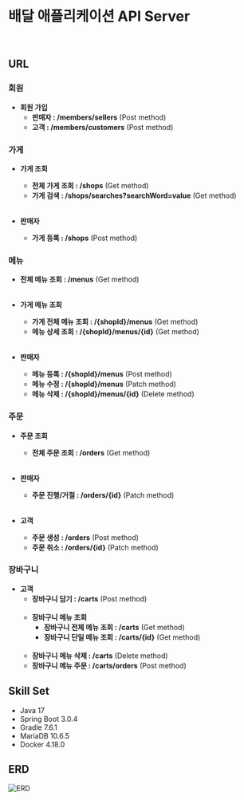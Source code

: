 # 배달 애플리케이션 API Server
<br>

## URL

### 회원

- **회원 가입**
  - **판매자 : /members/sellers** (Post method)
  - **고객 : /members/customers** (Post method)

### 가게

- **가게 조회**
  - **전체 가게 조회 : /shops** (Get method)
  - **가게 검색 : /shops/searches?searchWord=value** (Get method)
  <br><br>
  
- **판매자**
  - **가게 등록 : /shops** (Post method)

### 메뉴

- **전체 메뉴 조회 : /menus** (Get method)
<br><br>
- **가게 메뉴 조회**
  - **가게 전체 메뉴 조회 : /{shopId}/menus** (Get method)
  - **메뉴 상세 조회 : /{shopId}/menus/{id}** (Get method)
    <br><br>

- **판매자**
  - **메뉴 등록 : /{shopId}/menus** (Post method)
  - **메뉴 수정 : /{shopId}/menus** (Patch method)
  - **메뉴 삭제 : /{shopId}/menus/{id}** (Delete method)

### 주문

- **주문 조회**
  - **전체 주문 조회 : /orders** (Get method)
    <br><br>

- **판매자**
  - **주문 진행/거절 : /orders/{id}** (Patch method)
    <br><br>

- **고객**
  - **주문 생성 : /orders** (Post method)
  - **주문 취소 : /orders/{id}** (Patch method)

### 장바구니

- **고객**
  - **장바구니 담기 : /carts** (Post method)
  <br><br>
  - **장바구니 메뉴 조회**
    - **장바구니 전체 메뉴 조회 : /carts** (Get method)
    - **장바구니 단일 메뉴 조회 : /carts/{id}** (Get method)
    <br><br>
  - **장바구니 메뉴 삭제 : /carts** (Delete method)
  - **장바구니 메뉴 주문 : /carts/orders** (Post method)

## Skill Set

- Java 17
- Spring Boot 3.0.4
- Gradle 7.6.1
- MariaDB 10.6.5
- Docker 4.18.0
  <br>

## ERD

![ERD](https://github.com/hellmir/delivery/assets/128391669/dacdca7c-36d5-406d-bb57-3f6c5b7ad598)


